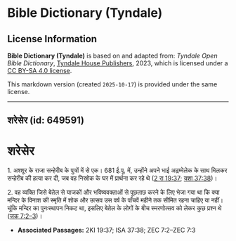 # Bible Dictionary (Tyndale)

## License Information

**Bible Dictionary (Tyndale)** is based on and adapted from: _Tyndale Open Bible Dictionary_, [Tyndale House Publishers](https://tyndaleopenresources.com/), 2023, which is licensed under a [CC BY-SA 4.0 license](https://creativecommons.org/licenses/by-sa/4.0/legalcode.en).

This markdown version (created `2025-10-17`) is provided under the same license.



--------------------------------

## शरेसेर (id: 649591)

शरेसेर
======

1\. अश्शूर के राजा सन्हेरीब के पुत्रों में से एक। 681 ई.पू. में, उन्होंने अपने भाई अद्रम्मेलेक के साथ मिलकर सन्हेरीब की हत्या कर दी, जब वह निस्रोक के घर में प्रार्थना कर रहे थे ([2 रा 19:37](https://ref.ly/2Kgs19:37); [यशा 37:38](https://ref.ly/Isa37:38))।

2\. वह व्यक्ति जिसे बेतेल से याजकों और भविष्यवक्ताओं से पूछताछ करने के लिए भेजा गया था कि क्या मन्दिर के विनाश की स्मृति में शोक और उत्सव उस वर्ष के पाँचवें महीने तक सीमित रहना चाहिए या नहीं। चूंकि मन्दिर का पुनःस्थापन निकट था, इसलिए बेतेल के लोगों के बीच स्मरणोत्सव को लेकर कुछ प्रश्न थे ([जक 7:2–3](https://ref.ly/Zech7:2-Zech7:3))।

* **Associated Passages:** 2KI 19:37; ISA 37:38; ZEC 7:2–ZEC 7:3


